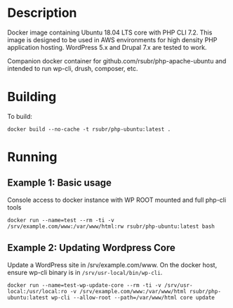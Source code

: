 # Description

Docker image containing Ubuntu 18.04 LTS core with PHP CLI 7.2. This image is designed to be used in AWS environments for high density PHP application hosting. WordPress 5.x and Drupal 7.x are tested to work.

Companion docker container for github.com/rsubr/php-apache-ubuntu and intended to run wp-cli, drush, composer, etc.

# Building
To build:
```
docker build --no-cache -t rsubr/php-ubuntu:latest .
```

# Running
## Example 1: Basic usage

Console access to docker instance with WP ROOT mounted and full php-cli tools

```
docker run --name=test --rm -ti -v /srv/example.com/www:/var/www/html:rw rsubr/php-ubuntu:latest bash
```

## Example 2: Updating Wordpress Core

Update a WordPress site in /srv/example.com/www. On the docker host, ensure wp-cli binary is in `/srv/usr-local/bin/wp-cli`.

```
docker run --name=test-wp-update-core --rm -ti -v /srv/usr-local:/usr/local:ro -v /srv/example.com/www:/var/www/html rsubr/php-ubuntu:latest wp-cli --allow-root --path=/var/www/html core update
```
